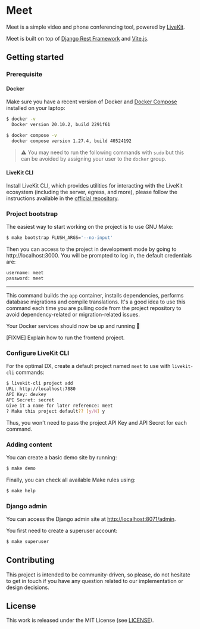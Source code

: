 # Meet

Meet is a simple video and phone conferencing tool, powered by [LiveKit](https://livekit.io/).

Meet is built on top of [Django Rest
Framework](https://www.django-rest-framework.org/) and [Vite.js](https://vitejs.dev/).

## Getting started

### Prerequisite

#### Docker

Make sure you have a recent version of Docker and [Docker
Compose](https://docs.docker.com/compose/install) installed on your laptop:

```bash
$ docker -v
  Docker version 20.10.2, build 2291f61

$ docker compose -v
  docker compose version 1.27.4, build 40524192
```

> ⚠️ You may need to run the following commands with `sudo` but this can be
> avoided by assigning your user to the `docker` group.

#### LiveKit CLI

Install LiveKit CLI, which provides utilities for interacting with the LiveKit ecosystem (including the server, egress, and more), please follow the instructions available in the [official repository](https://github.com/livekit/livekit-cli).

### Project bootstrap

The easiest way to start working on the project is to use GNU Make:

```bash
$ make bootstrap FLUSH_ARGS='--no-input'
```

Then you can access to the project in development mode by going to http://localhost:3000.
You will be prompted to log in, the default credentials are:
```bash
username: meet
password: meet
```
---

This command builds the `app` container, installs dependencies, performs
database migrations and compile translations. It's a good idea to use this
command each time you are pulling code from the project repository to avoid
dependency-related or migration-related issues.

Your Docker services should now be up and running 🎉

[FIXME] Explain how to run the frontend project.

### Configure LiveKit CLI

For the optimal DX, create a default project named `meet` to use with `livekit-cli` commands:
```bash
$ livekit-cli project add
URL: http://localhost:7880
API Key: devkey
API Secret: secret
Give it a name for later reference: meet
? Make this project default?? [y/N] y
```

Thus, you won't need to pass the project API Key and API Secret for each command.


### Adding content

You can create a basic demo site by running:

```bash
$ make demo
```

Finally, you can check all available Make rules using:

```bash
$ make help
```

### Django admin

You can access the Django admin site at
[http://localhost:8071/admin](http://localhost:8071/admin).

You first need to create a superuser account:

```bash
$ make superuser
```

## Contributing

This project is intended to be community-driven, so please, do not hesitate to
get in touch if you have any question related to our implementation or design
decisions.

## License

This work is released under the MIT License (see [LICENSE](./LICENSE)).
